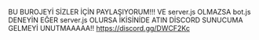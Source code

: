 BU BUROJEYİ SİZLER İÇİN PAYLAŞIYORUM!!!
VE server.js OLMAZSA bot.js DENEYİN EĞER server.js OLURSA İKİSİNİDE ATIN
DİSCORD SUNUCUMA GELMEYİ UNUTMAAAAA!!  https://discord.gg/DWCF2Kc
